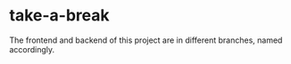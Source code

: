 # take-a-break

The frontend and backend of this project are in different branches, named accordingly. 
